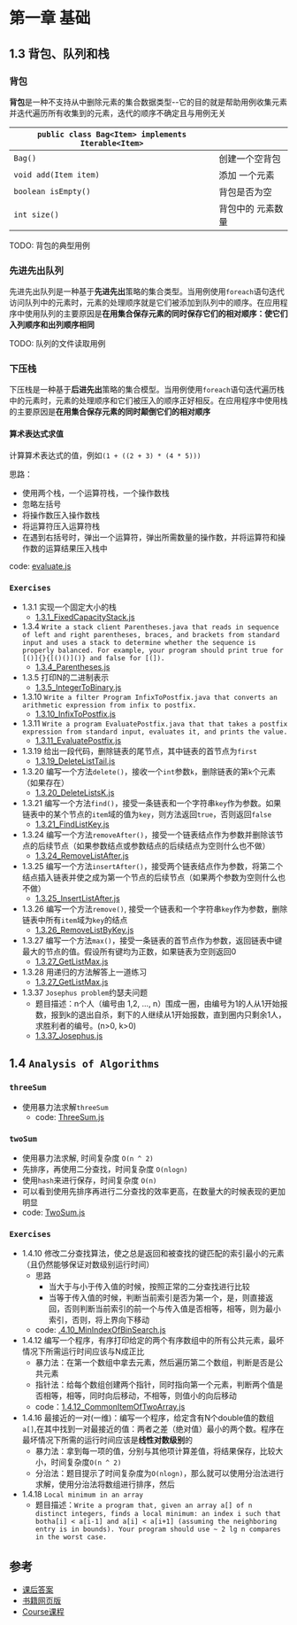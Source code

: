 # 第一章 基础

## 1.3 背包、队列和栈

### 背包

**背包**是一种不支持从中删除元素的集合数据类型--它的目的就是帮助用例收集元素并迭代遍历所有收集到的元素，迭代的顺序不确定且与用例无关

| `public class Bag<Item> implements Iterable<Item>` |                   |
| -------------------------------------------------- | ----------------- |
| `Bag()`                                            | 创建一个空背包    |
| `void add(Item item)`                              | 添加 一个元素     |
| `boolean isEmpty()`                                | 背包是否为空      |
| `int size()`                                       | 背包中的 元素数量 |



TODO: 背包的典型用例



### 先进先出队列

先进先出队列是一种基于**先进先出**策略的集合类型。当用例使用`foreach`语句迭代访问队列中的元素时，元素的处理顺序就是它们被添加到队列中的顺序。在应用程序中使用队列的主要原因是**在用集合保存元素的同时保存它们的相对顺序：使它们入列顺序和出列顺序相同**



TODO: 队列的文件读取用例



### 下压栈

下压栈是一种基于**后进先出**策略的集合模型。当用例使用`foreach`语句迭代遍历栈中的元素时，元素的处理顺序和它们被压入的顺序正好相反。在应用程序中使用栈的主要原因是**在用集合保存元素的同时颠倒它们的相对顺序**



#### 算术表达式求值

计算算术表达式的值，例如`(1 + ((2 + 3) * (4 * 5)))`

思路： 

- 使用两个栈，一个运算符栈，一个操作数栈
- 忽略左括号
- 将操作数压入操作数栈
- 将运算符压入运算符栈
- 在遇到右括号时，弹出一个运算符，弹出所需数量的操作数，并将运算符和操作数的运算结果压入栈中

code: [evaluate.js](evaluate.js)

### `Exercises`
- 1.3.1 实现一个固定大小的栈 
    - [1.3.1_FixedCapacityStack.js](1.3.1_FixedCapacityStack.js)
- 1.3.4 `Write a stack client Parentheses.java that reads in sequence of left and right parentheses, braces, and brackets from standard input and uses a stack to determine whether the sequence is properly balanced. For example, your program should print true for [()]{}{[()()]()} and false for [(]).`
    - [1.3.4_Parentheses.js](1.3.4_Parentheses.js)
- 1.3.5 打印N的二进制表示
    - [1.3.5_IntegerToBinary.js](1.3.5_IntegerToBinary.js)
- 1.3.10 `Write a filter Program InfixToPostfix.java that converts an arithmetic expression from infix to postfix.`
    - [1.3.10_InfixToPostfix.js](1.3.10_InfixToPostfix.js)
- 1.3.11 `Write a program EvaluatePostfix.java that that takes a postfix expression from standard input, evaluates it, and prints the value. `
    - [1.3.11_EvaluatePostfix.js](1.3.11_EvaluatePostfix.js)
- 1.3.19 给出一段代码，删除链表的尾节点，其中链表的首节点为`first`
    - [1.3.19_DeleteListTail.js](1.3.19_DeleteListTail.js)
- 1.3.20 编写一个方法`delete()`，接收一个`int`参数`k`，删除链表的第`k`个元素（如果存在）
    - [1.3.20_DeleteListsK.js](1.3.20_DeleteListsK.js)
- 1.3.21 编写一个方法`find()`，接受一条链表和一个字符串`key`作为参数。如果链表中的某个节点的`item`域的值为`key`，则方法返回`true`，否则返回`false`
    - [1.3.21_FindListKey.js](1.3.21_FindListKey.js)
- 1.3.24 编写一个方法`removeAfter()`，接受一个链表结点作为参数并删除该节点的后续节点（如果参数结点或参数结点的后续结点为空则什么也不做）
    - [1.3.24_RemoveListAfter.js](1.3.24_RemoveListAfter.js)
- 1.3.25 编写一个方法`insertAfter()`，接受两个链表结点作为参数，将第二个结点插入链表并使之成为第一个节点的后续节点（如果两个参数为空则什么也不做）
    - [1.3.25_InsertListAfter.js](1.3.25_InsertListAfter.js)
- 1.3.26 编写一个方法`remove()`, 接受一个链表和一个字符串`key`作为参数，删除链表中所有`item`域为`key`的结点
    - [1.3.26_RemoveListByKey.js](1.3.26_RemoveListByKey.js)
- 1.3.27 编写一个方法`max()`，接受一条链表的首节点作为参数，返回链表中键最大的节点的值。假设所有键均为正数，如果链表为空则返回0
    - [1.3.27_GetListMax.js](1.3.27_GetListMax.js)
- 1.3.28 用递归的方法解答上一道练习
    - [1.3.27_GetListMax.js](1.3.27_GetListMax.js)
- 1.3.37 `Josephus problem`约瑟夫问题
    - 题目描述：n个人（编号由 1,2, ..., n）围成一圈，由编号为1的人从1开始报数，报到k的退出自杀，剩下的人继续从1开始报数，直到圈内只剩余1人，求胜利者的编号。(n>0, k>0)
    - [1.3.37_Josephus.js](1.3.37_Josephus.js) 
   
## 1.4 `Analysis of Algorithms`

### `threeSum`
- 使用暴力法求解`threeSum`
    - code: [ThreeSum.js](ThreeSum.js)

### `twoSum`
- 使用暴力法求解, 时间复杂度 `O(n ^ 2)`
- 先排序，再使用二分查找，时间复杂度 `O(nlogn)`
- 使用`hash`来进行保存，时间复杂度 `O(n)`
- 可以看到使用先排序再进行二分查找的效率更高，在数量大的时候表现的更加明显
- code: [TwoSum.js](TwoSum.js)

### `Exercises`
- 1.4.10 修改二分查找算法，使之总是返回和被查找的键匹配的索引最小的元素（且仍然能够保证对数级别运行时间）
    - 思路
        - 当大于与小于传入值的时候，按照正常的二分查找进行比较
        - 当等于传入值的时候，判断当前索引是否为第一个，是，则直接返回，否则判断当前索引的前一个与传入值是否相等，相等，则为最小索引，否则，将上界向下移动
    - code: [.4.10_MinIndexOfBinSearch.js](1.4.10_MinIndexOfBinSearch.js)
- 1.4.12 编写一个程序，有序打印给定的两个有序数组中的所有公共元素，最坏情况下所需运行时间应该与N成正比
    - 暴力法：在第一个数组中拿去元素，然后遍历第二个数组，判断是否是公共元素
    - 指针法：给每个数组创建两个指针，同时指向第一个元素，判断两个值是否相等，相等，同时向后移动，不相等，则值小的向后移动
    - code：[1.4.12_CommonItemOfTwoArray.js](1.4.12_CommonItemOfTwoArray.js)
- 1.4.16 最接近的一对(一维)：编写一个程序，给定含有N个double值的数组`a[]`,在其中找到一对最接近的值：两者之差（绝对值）最小的两个数。程序在最坏情况下所需的运行时间应该是**线性对数级别**的
    - 暴力法：拿到每一项的值，分别与其他项计算差值，将结果保存，比较大小，时间复杂度`O(n ^ 2)`
    - 分治法：题目提示了时间复杂度为`O(nlogn)`，那么就可以使用分治法进行求解，使用分治法将数组进行排序，然后
- 1.4.18 `Local minimum in an array`
    - 题目描述：`Write a program that, given an array a[] of n distinct integers, finds a local minimum: an index i such that botha[i] < a[i-1] and a[i] < a[i+1] (assuming the neighboring entry is in bounds). Your program should use ~ 2 lg n compares in the worst case.` 


## 参考
   - [课后答案](https://www.zhihu.com/question/27876056)
   - [书籍网页版](https://algs4.cs.princeton.edu/14analysis/)
   - [Course课程](https://www.coursera.org/learn/algorithms-part1/supplement/icGHT/welcome-to-algorithms-part-i)
    